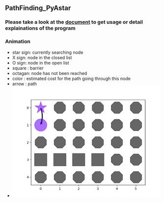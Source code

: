 ## PathFinding_PyAstar
### Please take a look at the [document](./document.pdf) to get usage or detail explainations of the program
### Animation
- star sign: currently searching node
-  X   sign: node in the closed list
-  O   sign: node in the open list
-  square : barrier
-  octagan: node has not been reached
-  color  : estimated cost for the path going through this node
-  arrow  : path
- ![A-star](./animation.gif)
